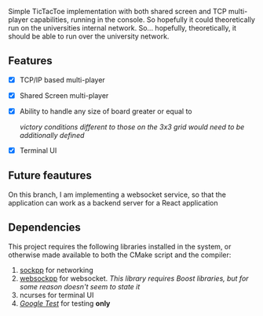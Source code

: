 Simple TicTacToe implementation with both shared screen and TCP multi-player capabilities, running in the console. So hopefully it could theoretically run on the universities internal network. So... hopefully, theoretically, it should be able to run over the university network.

## Features
- [x] TCP/IP based multi-player
- [x] Shared Screen multi-player
- [x] Ability to handle any size of board greater or equal to

  *victory conditions different to those on the 3x3 grid would need to be additionally defined*
- [x] Terminal UI

## Future feautures
On this branch, I am implementing a websocket service, so that the application can work as a backend server for a React application

## Dependencies
This project requires the following libraries installed in the system, or  otherwise made available to both the CMake script and the compiler:
1. [sockpp](https://github.com/fpagliughi/sockpp) for networking
1. [websockpp](https://github.com/zaphoyd/websocketpp) for websocket. *This library requires Boost libraries, but for some reason doesn't seem to state it*
1. ncurses for terminal UI
1. *[Google Test](https://github.com/google/googletest)* for testing **only**

